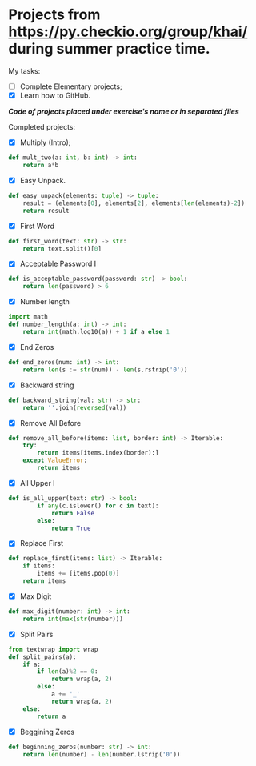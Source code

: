 # Projects from https://py.checkio.org/group/khai/ during summer practice time.

My tasks:

- [ ] Complete Elementary projects;
- [x] Learn how to GitHub.

***Code of projects placed under exercise's name or in separated files*** 

Completed projects:

- [x] Multiply (Intro);
```Python
def mult_two(a: int, b: int) -> int:
    return a*b
```
- [x] Easy Unpack.
```Python
def easy_unpack(elements: tuple) -> tuple:
    result = (elements[0], elements[2], elements[len(elements)-2])
    return result
```
- [x] First Word
```Python
def first_word(text: str) -> str:
    return text.split()[0]
```
- [x] Acceptable Password I
```Python
def is_acceptable_password(password: str) -> bool:
    return len(password) > 6
```
- [x] Number length
```Python
import math
def number_length(a: int) -> int:
    return int(math.log10(a)) + 1 if a else 1
```
- [x] End Zeros
```Python
def end_zeros(num: int) -> int:
    return len(s := str(num)) - len(s.rstrip('0'))
```
- [x] Backward string
```Python
def backward_string(val: str) -> str:
    return ''.join(reversed(val))
```
- [x] Remove All Before 
```Python
def remove_all_before(items: list, border: int) -> Iterable:
    try:
        return items[items.index(border):]
    except ValueError:
        return items
```
- [x] All Upper I
```Python
def is_all_upper(text: str) -> bool:
        if any(c.islower() for c in text):
            return False
        else:
            return True
```
- [x] Replace First
```Python
def replace_first(items: list) -> Iterable:
    if items:
        items += [items.pop(0)]
    return items
```
- [x] Max Digit
```Python
def max_digit(number: int) -> int:
    return int(max(str(number)))
```
- [x] Split Pairs
```Python
from textwrap import wrap
def split_pairs(a):
    if a:
        if len(a)%2 == 0:
            return wrap(a, 2)
        else:
            a += '_'
            return wrap(a, 2)
    else:
        return a
```
- [x] Beggining Zeros
```Python
def beginning_zeros(number: str) -> int:
    return len(number) - len(number.lstrip('0'))
```
